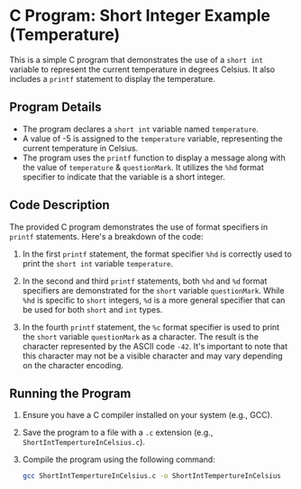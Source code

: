 # C Program: Short Integer Example (Temperature)

This is a simple C program that demonstrates the use of a `short int` variable to represent the current temperature in degrees Celsius. It also includes a `printf` statement to display the temperature.

## Program Details

- The program declares a `short int` variable named `temperature`.
- A value of -5 is assigned to the `temperature` variable, representing the current temperature in Celsius.
- The program uses the `printf` function to display a message along with the value of `temperature` & `questionMark`. It utilizes the `%hd` format specifier to indicate that the variable is a short integer.

## Code Description

The provided C program demonstrates the use of format specifiers in `printf` statements. Here's a breakdown of the code:

1. In the first `printf` statement, the format specifier `%hd` is correctly used to print the `short int` variable `temperature`.

2. In the second and third `printf` statements, both `%hd` and `%d` format specifiers are demonstrated for the `short` variable `questionMark`. While `%hd` is specific to `short` integers, `%d` is a more general specifier that can be used for both `short` and `int` types.

3. In the fourth `printf` statement, the `%c` format specifier is used to print the `short` variable `questionMark` as a character. The result is the character represented by the ASCII code `-42`. It's important to note that this character may not be a visible character and may vary depending on the character encoding.

## Running the Program

1. Ensure you have a C compiler installed on your system (e.g., GCC).
2. Save the program to a file with a `.c` extension (e.g., `ShortIntTempertureInCelsius.c`).
3. Compile the program using the following command:

   ```bash
   gcc ShortIntTempertureInCelsius.c -o ShortIntTempertureInCelsius
